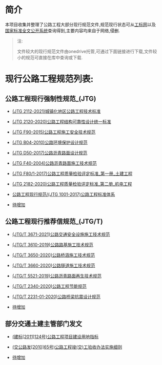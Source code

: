 # 简介

本项目收集并整理了公路工程大部分现行规范文件,规范现行状态可从[工标网](http://www.csres.com/)以及[国家标准全文公开系统](http://openstd.samr.gov.cn/bzgk/gb/index)查询得到,主要内容均来自于网络,侵删.

> 注:
> 
> 文件较大的现行规范文件由onedrive托管,可通过下面链接进行下载,文件较小的规范可直接在库中查询或下载.

# 现行公路工程规范列表:

## 公路工程现行强制性规范_(JTG)

- [(JTG 2112-2021)城镇化地区公路工程技术标准](公路工程现行规范/(JTG_2112-2021)城镇化地区公路工程技术标准.pdf)
	    
- [(JTG 2120-2020)公路工程结构可靠性设计统一标准](公路工程现行规范/(JTG_2120-2020)公路工程结构可靠性设计统一标准.pdf)
	    
- [(JTG F90-2015)公路工程施工安全技术规范](公路工程现行规范/(JTG_F90-2015)公路工程施工安全技术规范.pdf)
	    
- [(JTG B04-2010)公路环境保护设计规范](公路工程现行规范/(JTG_B04-2010)公路环境保护设计规范.pdf)
	    
- [(JTG D50-2017)公路沥青路面设计规范](公路工程现行规范/(JTG_D50-2017)公路沥青路面设计规范.docx)
	    
- [(JTG F40-2004)公路沥青路面施工技术规范](公路工程现行规范/(JTG_F40-2004)公路沥青路面施工技术规范.pdf)
	    
- [(JTG F80/1-2017)公路工程质量检验评定标准_第一册_土建工程](公路工程现行规范/(JTG_F80_1-2017)公路工程质量检验评定标准_第一册_土建工程.pdf)
	    
- [(JTG 2182-2020)公路工程质量检验评定标准_第二册_机电工程](公路工程现行规范/(JTG_2182-2020)公路工程质量检验评定标准_第二册_机电工程.pdf)
  
- [公路工程现行规范/(JTG 1001-2017)公路工程标准体系](公路工程现行规范/(JTG_1001-2017)公路工程标准体系.pdf)

- [待增加](公路工程现行规范/)

## 公路工程现行推荐信规范_(JTG/T)

- [(JTG/T 3671-2021)公路交通安全设施施工技术规范](公路工程现行规范/(JTG_T_3671-2021)公路交通安全设施施工技术规范.pdf)
		  
- [(JTG/T 3610-2019)公路路基施工技术规范](公路工程现行规范/(JTG_T_3610-2019)公路路基施工技术规范.pdf)
		  
- [(JTG/T 3650-2020)公路桥涵施工技术规范](公路工程现行规范/(JTG_T_3650-2020)公路桥涵施工技术规范.pdf)
		  
- [(JTG/T 3660-2020)公路隧道施工技术规范](公路工程现行规范/(JTG_T_3660-2020)公路隧道施工技术规范.pdf)
		  
- [(JTG/T 5521-2019)公路沥青路面再生技术规范](公路工程现行规范/(JTG_T_5521-2019)公路沥青路面再生技术规范.pdf)
		  
- [(JTG/T 2340-2020)公路工程节能规范](公路工程现行规范/(JTG_T_2340-2020)公路工程节能规范.pdf)
		  
- [(JTG/T 2231-01-2020)公路桥梁抗震设计规范](公路工程现行规范/(JTG_T_2231-01-2020)公路桥梁抗震设计规范.pdf)

- [待增加](公路工程现行规范/)

## 部分交通土建主管部门发文

- [(建标[2011]124号)公路工程项目建设用地指标](公路工程现行规范/(建标[2011]124号)公路工程项目建设用地指标.pdf)
  
- [(交公路发[2010]65号)公路工程竣(交)工验收办法实施细则](公路工程现行规范/(交公路发[2010]65号)公路工程竣(交)工验收办法实施细则)
  
- [待增加](公路工程现行规范/)
